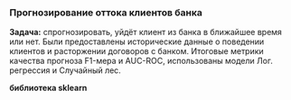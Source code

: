 
### Прогнозирование оттока клиентов банка
**Задача:** спрогнозировать, уйдёт клиент из банка в ближайшее время или нет. Были предоставлены исторические данные о поведении клиентов и расторжении договоров с банком.
Итоговые метрики качества прогноза F1-мера и AUC-ROC, использованы модели Лог. регрессия и Случайный лес.

**библиотека sklearn**
